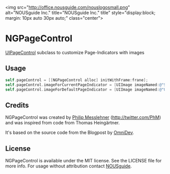 <img src="http://office.nousguide.com/nouslogosmall.png" alt="NOUSguide Inc." title="NOUSguide Inc." title" style="display:block; margin: 10px auto 30px auto;" class="center">

# NGPageControl

[UIPageControl](https://developer.apple.com/library/ios/#documentation/UIKit/Reference/UIPageControl_Class/Reference/Reference.html) subclass to customize Page-Indicators with images

## Usage

``` objective-c
self.pageControl = [[NGPageControl alloc] initWithFrame:frane];
self.pageControl.imageForCurrentPageIndicator = [UIImage imageNamed:@"SelectedPageIndicator.png"];
self.pageControl.imageForDefaultPageIndicator = [UIImage imageNamed:@"UnselectedPageIndicator.png"];
```

## Credits

NGPageControl was created by [Philip Messlehner](https://github.com/messi/) (http://twitter.com/PhM) and was inspired from code from Thomas Heingärtner.

It's based on the source code from the Blogpost by [OmniDev](http://www.onidev.com/2009/12/02/customisable-uipagecontrol/).

## License

NGPageControl is available under the MIT license. See the LICENSE file for more info.
For usage without attribution contact [NOUSguide](mailto:info@nousguide.com).
